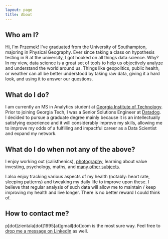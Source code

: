 ```yaml
---
layout: page
title: About
---
```


## Who am I?
Hi, I'm Przemek! I've graduated from the University of Southampton, majoring in Physical Geography. Ever since taking a class on hypothesis testing in R at the university, I got hooked on all things data science. Why? In my view, data science is a great set of tools to help us objectively analyze and understand the world around us. Things like geopolitics, public health, or weather can all be better understood by taking raw data, giving it a hard look, and using it to answer our questions.

## What do I do?
I am currently an MS in Analytics student at [Georgia Institute of Technology](https://www.analytics.gatech.edu/). Prior to joining Georgia Tech, I was a Senior Solutions Engineer at [Datadog](https://www.datadoghq.com/). I decided to pursue a graduate degree mainly because it is an intellectually satisfying experience and it will considerably improve my skills, allowing me to improve my odds of a fulfilling and impactful career as a Data Scientist and expand my network.

## What do I do when not any of the above?
I enjoy working out (calisthenics), [photography](https://www.instagram.com/slazien/), learning about value investing, psychology, maths, and [many other subjects](https://www.goodreads.com/user/show/66808788-slazien).

I also enjoy tracking various aspects of my health (notably: heart rate, sleeping patterns) and tweaking my daily life to improve upon these. I believe that regular analysis of such data will allow me to maintain / keep improving my health and live longer. There is no better reward I could think of.

## How to contact me?
p[dot]zientala[dot]1995[at]gmail[dot]com is the most sure way. Feel free to [drop me a message on LinkedIn](https://www.linkedin.com/in/pzientala/) as well.